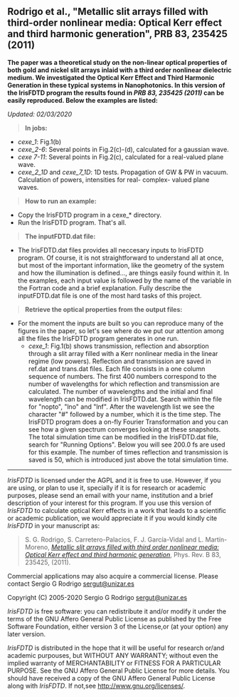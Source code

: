Rodrigo et al., "Metallic slit arrays filled with third-order nonlinear media: Optical Kerr effect and third harmonic generation", PRB 83, 235425 (2011)
-----------------------------------------------------------------------------


**The paper was a theoretical study on the non-linear optical properties of both gold and nickel slit arrays inlaid with a third order nonlinear dielectric medium. We investigated the Optical Kerr Effect and Third Harmonic Generation in these typical systems in Nanophotonics. In this version of the IrisFDTD program the results found in *PRB 83, 235425 (2011)* can be easily reproduced. Below the examples are listed:**

*Updated: 02/03/2020*

> **In jobs:**

+ *cexe_1*: Fig.1(b) 
+ *cexe_2-6*: Several points in Fig.2(c)-(d), calculated for a gaussian wave.
+ *cexe 7-11*: Several points in Fig.2(c), calculated for a real-valued plane wave.
+ *cexe_2_1D* and *cexe_7_1D*: 1D tests. Propagation of GW & PW in vacuum. Calculation of powers, intensities for real- complex- valued plane waves. 

> **How to run an example:**

+ Copy the IrisFDTD program in a cexe_* directory.
+ Run the IrisFDTD program. That's all. 

> **The inputFDTD.dat file:**

+ The IrisFDTD.dat files provides all neccesary inputs to IrisFDTD program. Of course, it is not straightforward to understand all at once, but most of the important information, like the geometry of the system and how the illumination is defined..., are things easily found within it. In the examples, each input value is followed by the name of the variable in the Fortran code and a brief explanation. Fully describe the inputFDTD.dat file is one of the most hard tasks of this project. 

> **Retrieve the optical properties from the output files:**

+ For the moment the inputs are built so you can reproduce many of the figures in the paper, so let's see where do we put our attention among all the files the IrisFDTD program generates in one run. 
  - *cexe_1*: Fig.1(b) shows transmission, reflection and absorption through a slit array filled with a Kerr nonlinear media in the linear regime (low powers). Reflection and transmission are saved in ref.dat and trans.dat files. Each file consists in a one column sequence of numbers. The first 400 numbers correspond to the number of wavelengths for which reflection and transmission are calculated. The number of wavelengths and the initial and final wavelength can be modified in IrisFDTD.dat. Search within the file for "nopto", "lno" and "lnf". After the wavelength list we see the character "#" followed by a number, which it is the time step. The IrisFDTD program does a on-fly Fourier Transformation and you can see how a given spectrum converges looking at these snapshots. The total simulation time can be modified in the IrisFDTD.dat file, search for "Running Options". Below you will see 200.0 fs are used for this example. The number of times reflection and transmission is saved is 50, which is introduced just above the total simulation time.

--- 

*IrisFDTD* is licensed under the AGPL and it is free to use.  However, if you are using, 
or plan to use it, specially if it is for research or academic purposes, please send an email with your name,
institution and a brief description of your interest for this program. If you use this version of *IrisFDTD* to calculate optical Kerr effects in a work that leads to a scientific or academic publication, we would appreciate it if you would kindly cite *IrisFDTD* in your manuscript as:

>S. G. Rodrigo, S. Carretero-Palacios, F. J. García-Vidal and L. Martín-Moreno, [*Metallic slit arrays filled with third order nonlinear media: Optical Kerr effect and third harmonic generation*](https://journals.aps.org/prb/abstract/10.1103/PhysRevB.83.235425), Phys. Rev. B 83, 235425, (2011).

Commercial applications may also acquire a commercial license. Please contact Sergio G Rodrigo <sergut@unizar.es>

Copyright (C) 2005-2020 Sergio G Rodrigo <sergut@unizar.es>

*IrisFDTD* is free software: you can redistribute it and/or modify it under the terms of the GNU Affero General Public License as published by the Free Software Foundation, either version 3 of the License,or (at your option) any later version.
  
*IrisFDTD* is distributed in the hope that it will be useful for research or/and academic purpouses, but WITHOUT ANY WARRANTY; without even the implied warranty of MERCHANTABILITY or FITNESS FOR A PARTICULAR PURPOSE. See the GNU Affero General Public License for more details. You should have received a copy of the GNU Affero General Public License along with *IrisFDTD*. If not,see <http://www.gnu.org/licenses/>.

